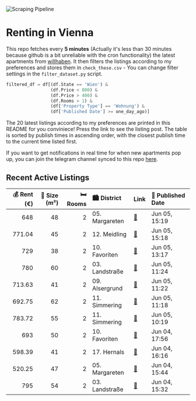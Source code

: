 ![Scraping Pipeline](https://github.com/AthomsG/renting-in-vienna/actions/workflows/run_pipeline.yml/badge.svg)


# Renting in Vienna

This repo fetches every **5 minutes** (Actually it's less than 30 minutes because github is a bit unreliable with the cron functionality) the latest apartments from [willhaben](https://www.willhaben.at/).
It then filters the listings according to my preferences and stores them in `check_these.csv` - You can change filter settings in the `filter_dataset.py` script.

```python
filtered_df = df[(df.State == 'Wien') & 
                 (df.Price < 800) &
                 (df.Price > 400) &
                 (df.Rooms > 1) &
                 (df['Property Type'] == 'Wohnung') &
                 (df['Published Date'] >= one_day_ago)]
```

The 20 latest listings according to my preferences are printed in this README for you conviniece! Press the link to see the listing post.
The table is sorted by publish times in ascending order, with the closest publish time to the current time listed first.

If you want to get notifications in real time for when new apartments pop up, you can join the telegram channel synced to this repo [here](https://t.me/+1HPAYOf5BSsyNTlk).

## Recent Active Listings

|   💰 Rent (€) |   📏 Size (m²) |   🛏️ Rooms | 🏙️ District    | Link                                                                                                                                                                                                                                            | 📅 Published Date   |
|-------------:|--------------:|-----------:|:---------------|:------------------------------------------------------------------------------------------------------------------------------------------------------------------------------------------------------------------------------------------------|:-------------------|
|       648    |            48 |          2 | 05. Margareten | [🔗](https://www.willhaben.at/iad/immobilien/d/mietwohnungen/wien/wien-1050-margareten/provisionsfrei-f%C3%BCr-den-mieter%21-vogelsanggasse-zentrumsnahe-48m%C2%B2-altbauhauptmiete-3.-stock-%28kein-lift%29-studenten-bevorzugt%21-1737958667/) | Jun 05, 15:19      |
|       771.04 |            45 |          2 | 12. Meidling   | [🔗](https://www.willhaben.at/iad/immobilien/d/mietwohnungen/wien/wien-1120-meidling/charmante-2-zimmer-wohnung-in-ruhelage-mit-einbauk%C3%BCche-und-durchdachter-raumaufteilung%21-1439961724/)                                                 | Jun 05, 15:18      |
|       729    |            38 |          2 | 10. Favoriten  | [🔗](https://www.willhaben.at/iad/immobilien/d/mietwohnungen/wien/wien-1100-favoriten/2-zimmer-neubauwohnung-inkl-komplettk%C3%BCche-loggia-au%C3%9Fenfl%C3%A4che-und-kellerabteil-/-hs17-a-10-1809601339/)                                      | Jun 05, 13:17      |
|       780    |            60 |          2 | 03. Landstraße | [🔗](https://www.willhaben.at/iad/immobilien/d/mietwohnungen/wien/wien-1030-landstra%C3%9Fe/charmante-2-zimmer-altbauwohnung-in-toplage---61-m%C2%B2-in-1030-wien-kundmanngasse-7-1072760404/)                                                   | Jun 05, 11:24      |
|       713.63 |            41 |          2 | 09. Alsergrund | [🔗](https://www.willhaben.at/iad/immobilien/d/mietwohnungen/wien/wien-1090-alsergrund/liechtensteinstra%C3%9Fe-114:-2-zimmer-wohnung-mit-kfz-stellplatz-988402127/)                                                                             | Jun 05, 11:22      |
|       692.75 |            62 |          2 | 11. Simmering  | [🔗](https://www.willhaben.at/iad/immobilien/d/mietwohnungen/wien/wien-1110-simmering/gemeindewohnung-direktvergabe-62m2-nur-mit-wohnticket-1746107864/)                                                                                         | Jun 05, 11:18      |
|       783.72 |            55 |          2 | 11. Simmering  | [🔗](https://www.willhaben.at/iad/immobilien/d/mietwohnungen/wien/wien-1110-simmering/2-zimmer-erstbezug-in-wundersch%C3%B6nem-gr%C3%BCnderzeithaus%21%21%21-1059214867/)                                                                        | Jun 05, 10:19      |
|       693    |            50 |          2 | 10. Favoriten  | [🔗](https://www.willhaben.at/iad/immobilien/d/mietwohnungen/wien/wien-1100-favoriten/ruhige-renovierte-neubauwohnung-hofseitig-1775181648/)                                                                                                     | Jun 04, 17:56      |
|       598.39 |            41 |          2 | 17. Hernals    | [🔗](https://www.willhaben.at/iad/immobilien/d/mietwohnungen/wien/wien-1170-hernals/saniert-%2A%2A%2A-beim-kongressbad-und-s45-hernals-%2A%2A%2A-2-zimmer-wohnung-zur-untermiete-%2A%2A%2A-n%C3%A4he-hernalser-hauptstra%C3%9Fe-1821861626/)     | Jun 04, 16:16      |
|       520.25 |            47 |          2 | 05. Margareten | [🔗](https://www.willhaben.at/iad/immobilien/d/mietwohnungen/wien/wien-1050-margareten/gemeindewohnung-nahe-matzleinsdorfer-pl.-nur-mit-g%C3%BCltigem-wiener-wohn-ticket-1980287901/)                                                            | Jun 04, 15:44      |
|       795    |            54 |          2 | 03. Landstraße | [🔗](https://www.willhaben.at/iad/immobilien/d/mietwohnungen/wien/wien-1030-landstra%C3%9Fe/3.erdbergstrasse---provisionsfreie-charmante-2-zimmer-neubaumiete-direkt-beim-kardinal-naglplatz-2105617351/)                                        | Jun 04, 15:32      |
